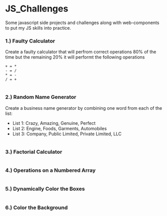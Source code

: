 # JS_Challenges

Some javascript side projects and challenges along with web-components to put my JS skills into practice.

### 1.) Faulty Calculator
Create a faulty calculator that will perfrom correct operations 80% of the time but the remaining 20% it will performt the following operations 

    + = *
    - = /
    * = -
    / = +
#
### 2.) Random Name Generator
Create a business name generator by combining one word from each of the list:
 - List 1: Crazy, Amazing, Genuine, Perfect
 - List 2: Engine, Foods, Garments, Automobiles
 - List 3: Company, Public Limited, Private Limited, LLC
#
### 3.) Factorial Calculator
#
### 4.) Operations on a Numbered Array
#
### 5.) Dynamically Color the Boxes
#
### 6.) Color the Background
